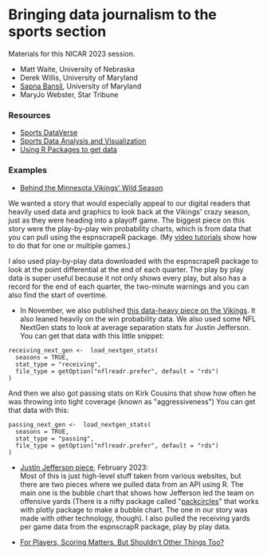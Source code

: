 # Bringing data journalism to the sports section

Materials for this NICAR 2023 session.

* Matt Waite, University of Nebraska
* Derek Willis, University of Maryland
* [Sapna Bansil](https://cnsmaryland.org/youth-football/), University of Maryland
* MaryJo Webster, Star Tribune

### Resources

* [Sports DataVerse](https://sportsdataverse.org/)
* [Sports Data Analysis and Visualization](https://www.thescoop.org/sports/)
* [Using R Packages to get data](https://www.thescoop.org/sports/usingpackages.html)

### Examples

* [Behind the Minnesota Vikings' Wild Season](https://www.startribune.com/a-look-at-the-data-behind-the-minnesota-vikings-wild-unpredictable-season/600241956/)

We wanted a story that would especially appeal to our digital readers that heavily used data and graphics to look back at the Vikings' crazy season, just as they were heading into a playoff game. The biggest piece on this story were the play-by-play win probability charts, which is from data that you can pull using the espnscrapeR package. (My [video tutorials](https://sites.google.com/view/mj-basic-data-academy/intro-to-r/getting-nfl-data?authuser=0) show how to do that for one or multiple games.)

I also used play-by-play data downloaded with the espnscrapeR package to look at the point differential at the end of each quarter. The play by play data is super useful because it not only shows every play, but also has a record for the end of each quarter, the two-minute warnings and you can also find the start of overtime.

* In November, we also published [this data-heavy piece on the Vikings](https://www.startribune.com/9-charts-that-show-the-minnesota-vikings-stunning-turnaround-from-last-season/600227084/). It also leaned heavily on the win probability data. We also used some NFL NextGen stats to look at average separation stats for Justin Jefferson. You can get that data with this little snippet: 

```
receiving_next_gen <-  load_nextgen_stats(
  seasons = TRUE,
  stat_type = "receiving",
  file_type = getOption("nflreadr.prefer", default = "rds")
)
```

And then we also got passing stats on Kirk Cousins that show how often he was throwing into tight coverage (known as "aggressiveness")
You can get that data with this: 

```
passing_next_gen <-  load_nextgen_stats(
  seasons = TRUE,
  stat_type = "passing",
  file_type = getOption("nflreadr.prefer", default = "rds")
)
```

* [Justin Jefferson piece](https://www.startribune.com/justin-jefferson-minnesota-vikings-statistics-all-pro-mvp-randy-moss/600247729/?refresh=true), February 2023:  
Most of this is just high-level stuff taken from various websites, but there are two pieces where we pulled data from an API using R. The main one is the bubble chart that shows how Jefferson led the team on offensive yards (There is a nifty package called "[packcircles](mimestream://messagethread/p448483/message/p511829?UUID=52FF0A60-4ECD-493C-B780-C97901E30DF2&loadRemoteResources#https://r-graph-gallery.com/305-basic-circle-packing-with-one-level.html)" that works with plotly package to make a bubble chart. The one in our story was made with other technology, though).  I also pulled the receiving yards per game data from the espnscrapR package, play by play data.

* [For Players, Scoring Matters. But Shouldn’t Other Things Too?](https://sash-wat.github.io/JOUR479XSite/_site/posts/soccer-analysis/)
